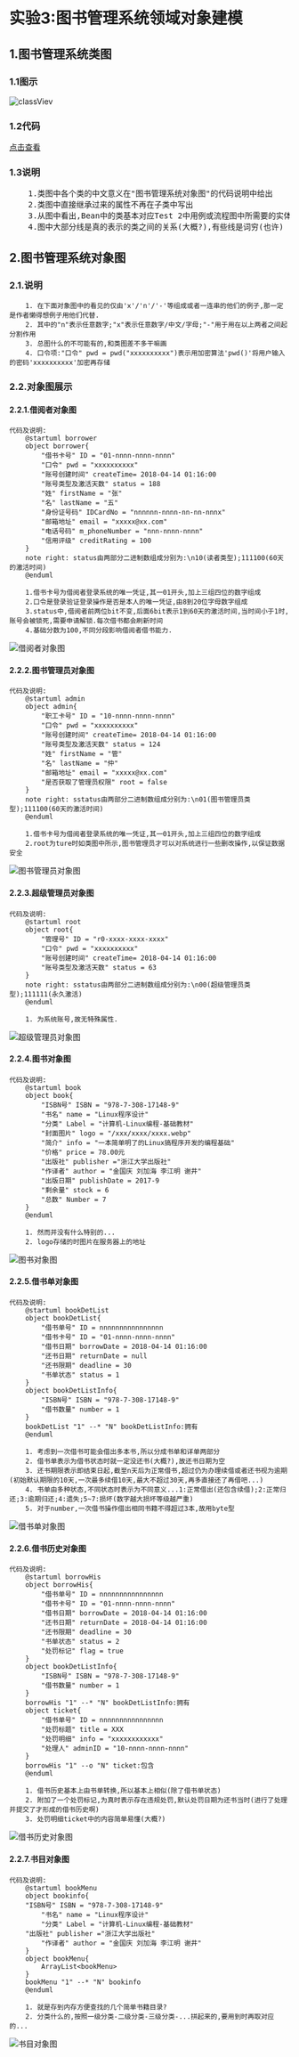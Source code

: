 # 实验3:图书管理系统领域对象建模
## 1.图书管理系统类图
### 1.1图示
![classViev](../out/test3/classView/classView.png)
### 1.2代码
[点击查看](classView.pu)
### 1.3说明
<pre>
    1.类图中各个类的中文意义在"图书管理系统对象图"的代码说明中给出
    2.类图中直接继承过来的属性不再在子类中写出
    3.从图中看出,Bean中的类基本对应Test 2中用例或流程图中所需要的实体,service中的类对应于其中涉及到的操作所需的方法
    4.图中大部分线是真的表示的类之间的关系(大概?),有些线是词穷(也许)
</pre>

## 2.图书管理系统对象图
### 2.1.说明
~~~
    1. 在下面对象图中的看见的仅由'x'/'n'/'-'等组成或者一连串的他们的例子,那一定是作者懒得想例子用他们代替.
    2. 其中的"n"表示任意数字;"x"表示任意数字/中文/字母;"-"用于用在以上两者之间起分割作用
    3. 总图什么的不可能有的,和类图差不多干嘛画
    4. 口令项:"口令" pwd = pwd("xxxxxxxxxx")表示用加密算法'pwd()'将用户输入的密码'xxxxxxxxxx'加密再存储
~~~
### 2.2.对象图展示
#### 2.2.1.借阅者对象图
~~~
代码及说明:
    @startuml borrower
    object borrower{
        "借书卡号" ID = "01-nnnn-nnnn-nnnn"
        "口令" pwd = "xxxxxxxxxx"
        "账号创建时间" createTime= 2018-04-14 01:16:00
        "账号类型及激活天数" status = 188
        "姓" firstName = "张"
        "名" lastName = "五"
        "身份证号码" IDCardNo = "nnnnnn-nnnn-nn-nn-nnnx"
        "邮箱地址" email = "xxxxx@xx.com"
        "电话号码" m_phoneNumber = "nnn-nnnn-nnnn"
        "信用评级" creditRating = 100
    }
    note right: status由两部分二进制数组成分别为:\n10(读者类型);111100(60天的激活时间)
    @enduml

    1.借书卡号为借阅者登录系统的唯一凭证,其一01开头,加上三组四位的数字组成
    2.口令是登录验证登录操作是否是本人的唯一凭证,由8到20位字母数字组成
    3.status中,借阅者前两位bit不变,后面6bit表示1到60天的激活时间,当时间小于1时,账号会被锁死,需要申请解锁.每次借书都会刷新时间
    4.基础分数为100,不同分段影响借阅者借书能力.
~~~
![借阅者对象图](../out/test3/objectView/borrower.png)
#### 2.2.2.图书管理员对象图
~~~
代码及说明:
    @startuml admin
    object admin{
        "职工卡号" ID = "10-nnnn-nnnn-nnnn"
        "口令" pwd = "xxxxxxxxxx"
        "账号创建时间" createTime= 2018-04-14 01:16:00
        "账号类型及激活天数" status = 124
        "姓" firstName = "管"
        "名" lastName = "仲"
        "邮箱地址" email = "xxxxx@xx.com"
        "是否获取了管理员权限" root = false
    }
    note right: sstatus由两部分二进制数组成分别为:\n01(图书管理员类型);111100(60天的激活时间)
    @enduml

    1.借书卡号为借阅者登录系统的唯一凭证,其一01开头,加上三组四位的数字组成
    2.root为ture时如类图中所示,图书管理员才可以对系统进行一些删改操作,以保证数据安全
~~~
![图书管理员对象图](../out/test3/objectView/admin.png)
#### 2.2.3.超级管理员对象图
~~~
代码及说明:
    @startuml root
    object root{
        "管理号" ID = "r0-xxxx-xxxx-xxxx"
        "口令" pwd = "xxxxxxxxxx"
        "账号创建时间" createTime= 2018-04-14 01:16:00
        "账号类型及激活天数" status = 63
    }
    note right: sstatus由两部分二进制数组成分别为:\n00(超级管理员类型);111111(永久激活)
    @enduml
    
    1. 为系统账号,故无特殊属性.
~~~
![超级管理员对象图](../out/test3/objectView/root.png)
#### 2.2.4.图书对象图
~~~
代码及说明:
    @startuml book
    object book{
        "ISBN号" ISBN = "978-7-308-17148-9"
        "书名" name = "Linux程序设计"
        "分类" Label = "计算机-Linux编程-基础教材"
        "封面图片" logo = "/xxx/xxxx/xxxx.webp"
        "简介" info = "一本简单明了的Linux搞程序开发的编程基础"
        "价格" price = 78.00元
        "出版社" publisher ="浙江大学出版社"
        "作译者" author = "金国庆 刘加海 李江明 谢井"
        "出版日期" publishDate = 2017-9
        "剩余量" stock = 6
        "总数" Number = 7
    }
    @enduml

    1. 然而并没有什么特别的...
    2. logo存储的时图片在服务器上的地址
~~~
![图书对象图](../out/test3/objectView/book.png)
#### 2.2.5.借书单对象图
~~~
代码及说明:
    @startuml bookDetList
    object bookDetList{
        "借书单号" ID = nnnnnnnnnnnnnnnn
        "借书卡号" ID = "01-nnnn-nnnn-nnnn"
        "借书日期" borrowDate = 2018-04-14 01:16:00
        "还书日期" returnDate = null
        "还书限期" deadline = 30
        "书单状态" status = 1
    }
    object bookDetListInfo{
        "ISBN号" ISBN = "978-7-308-17148-9"
        "借书数量" number = 1
    }
    bookDetList "1" --* "N" bookDetListInfo:拥有
    @enduml

    1. 考虑到一次借书可能会借出多本书,所以分成书单和详单两部分
    2. 借书单表示为借书状态时就一定没还书(大概?),故还书日期为空
    3. 还书期限表示即结束日起,截至n天后为正常借书,超过仍为办理续借或者还书视为逾期
(初始默认期限的10天,一次最多续借10天,最大不超过30天,再多直接还了再借吧...)
    4. 书单由多种状态,不同状态时表示为不同意义...1:正常借出(还包含续借);2:正常归还;3:逾期归还;4:遗失;5~7:损坏(数字越大损坏等级越严重)
    5. 对于number,一次借书操作借出相同书籍不得超过3本,故用byte型
~~~
![借书单对象图](../out/test3/objectView/bookDetList.png)
#### 2.2.6.借书历史对象图
~~~
代码及说明:
    @startuml borrowHis
    object borrowHis{
        "借书单号" ID = nnnnnnnnnnnnnnnn
        "借书卡号" ID = "01-nnnn-nnnn-nnnn"
        "借书日期" borrowDate = 2018-04-14 01:16:00
        "还书日期" returnDate = 2018-04-14 01:16:00
        "还书限期" deadline = 30
        "书单状态" status = 2
        "处罚标记" flag = true
    }
    object bookDetListInfo{
        "ISBN号" ISBN = "978-7-308-17148-9"
        "借书数量" number = 1
    }
    borrowHis "1" --* "N" bookDetListInfo:拥有
    object ticket{
        "借书单号" ID = nnnnnnnnnnnnnnnn
        "处罚标题" title = XXX
        "处罚明细" info = "xxxxxxxxxxxx"
        "处理人" adminID = "10-nnnn-nnnn-nnnn"
    }
    borrowHis "1" --o "N" ticket:包含
    @enduml

    1. 借书历史基本上由书单转换,所以基本上相似(除了借书单状态)
    2. 附加了一个处罚标记,为真时表示存在违规处罚,默认处罚日期为还书当时(进行了处理并提交了才形成的借书历史啊)
    3. 处罚明细ticket中的内容简单易懂(大概?)
~~~
![借书历史对象图](../out/test3/objectView/borrowHis.png)
#### 2.2.7.书目对象图
~~~
代码及说明:
    @startuml bookMenu
    object bookinfo{
    "ISBN号" ISBN = "978-7-308-17148-9"
        "书名" name = "Linux程序设计"
        "分类" Label = "计算机-Linux编程-基础教材"
    "出版社" publisher ="浙江大学出版社"
        "作译者" author = "金国庆 刘加海 李江明 谢井"
    }
    object bookMenu{
        ArrayList<bookMenu>
    }
    bookMenu "1" --* "N" bookinfo
    @enduml

    1. 就是存到内存方便查找的几个简单书籍目录?
    2. 分类什么的,按照一级分类-二级分类-三级分类-...拼起来的,要用到时再取对应的...
~~~
![书目对象图](../out/test3/objectView/bookMenu.png)
